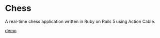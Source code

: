 # Chess

A real-time chess application written in Ruby on Rails 5 using Action Cable.

[demo](http://frank-chess.herokuapp.com)
